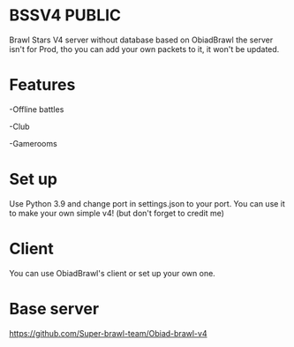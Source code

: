 # BSSV4 PUBLIC
Brawl Stars V4 server without database based on ObiadBrawl
the server isn't for Prod, tho you can add your own packets to it, it won't be updated.
# Features 
-Offline battles

-Club

-Gamerooms
# Set up
Use Python 3.9 and change port in settings.json to your port.
You can use it to make your own simple v4! (but don't forget to credit me)
# Client
You can use ObiadBrawl's client or set up your own one.
# Base server
https://github.com/Super-brawl-team/Obiad-brawl-v4
